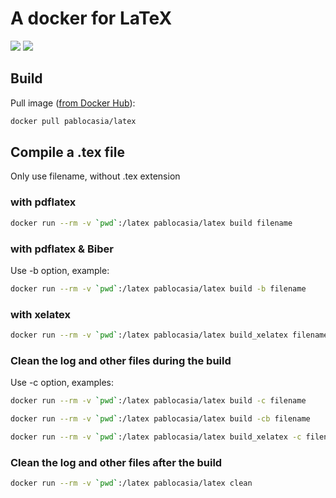 # A docker for LaTeX

[![](https://images.microbadger.com/badges/image/pablocasia/latex.svg)](https://microbadger.com/images/pablocasia/latex "Get your own image badge on microbadger.com")
[![](https://img.shields.io/docker/pulls/pablocasia/latex.svg)](https://hub.docker.com/r/pablocasia/latex/)

## Build

Pull image ([from Docker Hub](https://hub.docker.com/r/pablocasia/latex/)):
```bash
docker pull pablocasia/latex
```

## Compile a .tex file

Only use filename, without .tex extension

### with pdflatex

```bash
docker run --rm -v `pwd`:/latex pablocasia/latex build filename
```

### with pdflatex & Biber

Use -b option, example:
```bash
docker run --rm -v `pwd`:/latex pablocasia/latex build -b filename
```

### with xelatex

```bash
docker run --rm -v `pwd`:/latex pablocasia/latex build_xelatex filename
```

### Clean the log and other files during the build

Use -c option, examples:

```bash
docker run --rm -v `pwd`:/latex pablocasia/latex build -c filename
```

```bash
docker run --rm -v `pwd`:/latex pablocasia/latex build -cb filename
```

```bash
docker run --rm -v `pwd`:/latex pablocasia/latex build_xelatex -c filename
```


### Clean the log and other files after the build

```bash
docker run --rm -v `pwd`:/latex pablocasia/latex clean
```
